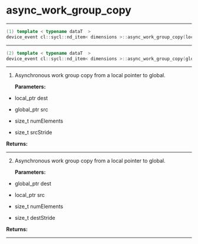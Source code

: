 # async_work_group_copy

---

```cpp
(1) template < typename dataT  >
device_event cl::sycl::nd_item< dimensions >::async_work_group_copy(local_ptr< dataT > dest, global_ptr< dataT > src, size_t numElements, size_t srcStride=1) const
```

---

```cpp
(2) template < typename dataT  >
device_event cl::sycl::nd_item< dimensions >::async_work_group_copy(global_ptr< dataT > dest, local_ptr< dataT > src, size_t numElements, size_t destStride=1) const
```

---

1. Asynchronous work group copy from a local pointer to global. 

   **Parameters:**

  * local_ptr dest

   

  * global_ptr src

   

  * size_t numElements

   

  * size_t srcStride

   

   **Returns:** 

---

2. Asynchronous work group copy from a local pointer to global. 

   **Parameters:**

  * global_ptr dest

   

  * local_ptr src

   

  * size_t numElements

   

  * size_t destStride

   

   **Returns:** 

---

